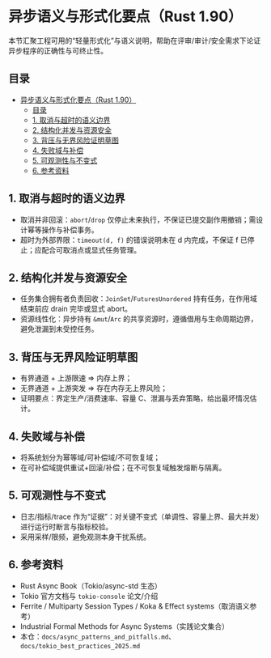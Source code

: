 # 异步语义与形式化要点（Rust 1.90）

本节汇聚工程可用的“轻量形式化”与语义说明，帮助在评审/审计/安全需求下论证异步程序的正确性与可终止性。

## 目录

- [异步语义与形式化要点（Rust 1.90）](#异步语义与形式化要点rust-190)
  - [目录](#目录)
  - [1. 取消与超时的语义边界](#1-取消与超时的语义边界)
  - [2. 结构化并发与资源安全](#2-结构化并发与资源安全)
  - [3. 背压与无界风险证明草图](#3-背压与无界风险证明草图)
  - [4. 失败域与补偿](#4-失败域与补偿)
  - [5. 可观测性与不变式](#5-可观测性与不变式)
  - [6. 参考资料](#6-参考资料)

## 1. 取消与超时的语义边界

- 取消并非回滚：`abort`/`drop` 仅停止未来执行，不保证已提交副作用撤销；需设计幂等操作与补偿事务。
- 超时为外部界限：`timeout(d, f)` 的错误说明未在 d 内完成，不保证 f 已停止；应配合可取消点或显式任务管理。

## 2. 结构化并发与资源安全

- 任务集合拥有者负责回收：`JoinSet`/`FuturesUnordered` 持有任务，在作用域结束前应 drain 完毕或显式 abort。
- 资源线性化：异步持有 `&mut`/`Arc` 的共享资源时，遵循借用与生命周期边界，避免泄漏到未受控任务。

## 3. 背压与无界风险证明草图

- 有界通道 + 上游限速 ⇒ 内存上界；
- 无界通道 + 上游突发 ⇒ 存在内存无上界风险；
- 证明要点：界定生产/消费速率、容量 C、泄漏与丢弃策略，给出最坏情况估计。

## 4. 失败域与补偿

- 将系统划分为幂等域/可补偿域/不可恢复域；
- 在可补偿域提供重试+回滚/补偿；在不可恢复域触发熔断与隔离。

## 5. 可观测性与不变式

- 日志/指标/trace 作为“证据”：对关键不变式（单调性、容量上界、最大并发）进行运行时断言与指标校验。
- 采用采样/限频，避免观测本身干扰系统。

## 6. 参考资料

- Rust Async Book（Tokio/async-std 生态）
- Tokio 官方文档与 `tokio-console` 论文/介绍
- Ferrite / Multiparty Session Types / Koka & Effect systems（取消语义参考）
- Industrial Formal Methods for Async Systems（实践论文集合）
- 本仓：`docs/async_patterns_and_pitfalls.md`、`docs/tokio_best_practices_2025.md`
